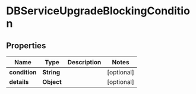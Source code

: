 

# DBServiceUpgradeBlockingCondition


## Properties

Name | Type | Description | Notes
------------ | ------------- | ------------- | -------------
**condition** | **String** |  |  [optional]
**details** | **Object** |  |  [optional]




